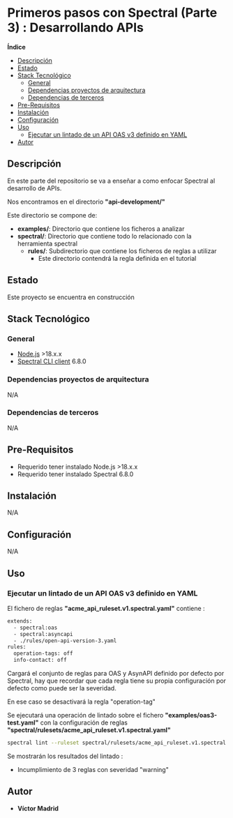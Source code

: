 <h1>Primeros pasos con Spectral (Parte 3) : Desarrollando APIs</h1>





**Índice**
- [Descripción](#descripción)
- [Estado](#estado)
- [Stack Tecnológico](#stack-tecnológico)
  - [General](#general)
  - [Dependencias proyectos de arquitectura](#dependencias-proyectos-de-arquitectura)
  - [Dependencias de terceros](#dependencias-de-terceros)
- [Pre-Requisitos](#pre-requisitos)
- [Instalación](#instalación)
- [Configuración](#configuración)
- [Uso](#uso)
  - [Ejecutar un lintado de un API OAS v3 definido en YAML](#ejecutar-un-lintado-de-un-api-oas-v3-definido-en-yaml)
- [Autor](#autor)





## Descripción

En este parte del repositorio se va a enseñar a como enfocar Spectral al desarrollo de APIs.

Nos encontramos en el directorio **"api-development/"**

Este directorio se compone de:

* **examples/**: Directorio que contiene los ficheros a analizar
* **spectral/**: Directorio que contiene todo lo relacionado con la herramienta spectral
  * **rules/**: Subdirectorio que contiene los ficheros de reglas a utilizar
    * Este directorio contendrá la regla definida en el tutorial





## Estado

Este proyecto se encuentra en construcción





## Stack Tecnológico

### General

* [Node.js](https://nodejs.org/es) >18.x.x
* [Spectral CLI client](https://meta.stoplight.io/docs/spectral/9ffa04e052cc1-spectral-cli) 6.8.0


### Dependencias proyectos de arquitectura

N/A


### Dependencias de terceros

N/A





## Pre-Requisitos

* Requerido tener instalado Node.js >18.x.x
* Requerido tener instalado Spectral 6.8.0





## Instalación

N/A





## Configuración

N/A





## Uso

### Ejecutar un lintado de un API OAS v3 definido en YAML


El fichero de reglas **"acme_api_ruleset.v1.spectral.yaml"** contiene :

```bash
extends:
  - spectral:oas
  - spectral:asyncapi
  - ./rules/open-api-version-3.yaml
rules:
  operation-tags: off
  info-contact: off
```

Cargará el conjunto de reglas para OAS y AsynAPI definido por defecto por Spectral, hay que recordar que cada regla tiene su propia configuración por defecto como puede ser la severidad.

En ese caso se desactivará la regla "operation-tag"

Se ejecutará una operación de lintado sobre el fichero **"examples/oas3-test.yaml"** con la configuración de reglas **"spectral/rulesets/acme_api_ruleset.v1.spectral.yaml"**

```bash
spectral lint --ruleset spectral/rulesets/acme_api_ruleset.v1.spectral.yaml examples/oas3-test.yaml
```

Se mostrarán los resultados del lintado :

* Incumplimiento de 3 reglas con severidad "warning"





## Autor

* **Víctor Madrid**